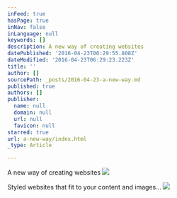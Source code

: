 ```yaml
---
inFeed: true
hasPage: true
inNav: false
inLanguage: null
keywords: []
description: A new way of creating websites
datePublished: '2016-04-23T06:29:55.808Z'
dateModified: '2016-04-23T06:29:23.223Z'
title: ''
author: []
sourcePath: _posts/2016-04-23-a-new-way.md
published: true
authors: []
publisher:
  name: null
  domain: null
  url: null
  favicon: null
starred: true
url: a-new-way/index.html
_type: Article

---
```

A new way of creating websites
![](https://the-grid-user-content.s3-us-west-2.amazonaws.com/a58dd0e0-487d-4d33-af69-2107c8970a08.jpg)

Styled websites that fit to your content and images...
![](https://the-grid-user-content.s3-us-west-2.amazonaws.com/87b10256-5daa-462c-bcf3-4fbb4c7cc2c3.png)